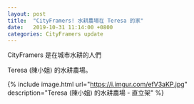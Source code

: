 ```yaml
---
layout: post
title:  "CityFramers! 水耕農場在 Teresa 的家"
date:   2019-10-31 11:14:00 +0800
categories: CityFramers update
---
```


CityFramers 是在城市水耕的人們

Teresa (陳小姐) 的水耕農場。

{% include image.html url="https://i.imgur.com/efV3aKP.jpg" description="Teresa (陳小姐) 的水耕農場 - 直立架" %}
